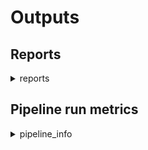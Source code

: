# Outputs 

## Reports

<details markdown=1>
<summary>reports</summary>

The results of the basecalling and demultiplexing are summarized in a MultiQC report under `results/reports`.

</details>

## Pipeline run metrics

<details markdown=1>
<summary>pipeline_info</summary>

This folder contains the pipeline run metrics

- pipeline_dag.svg - the workflow graph (only available if GraphViz is installed)
- pipeline_report.html - the (graphical) summary of all completed tasks and their resource usage
- pipeline_report.txt - a short summary of this analysis run in text format
- pipeline_timeline.html - chronological report of compute tasks and their duration
- pipeline_trace.txt - Detailed trace log of all processes and their various metrics

</details>
